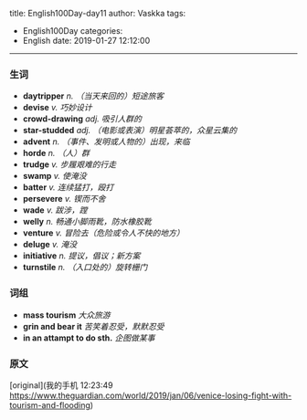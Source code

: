 title: English100Day-day11
author: Vaskka
tags:
  - English100Day
categories:
  - English
date: 2019-01-27 12:12:00
---
### 生词

+ **daytripper** *n. （当天来回的）短途旅客*
+ **devise** *v. 巧妙设计*
+ **crowd-drawing** *adj. 吸引人群的*
+ **star-studded** *adj. （电影或表演）明星荟萃的，众星云集的*
+ **advent** *n. （事件、发明或人物的）出现，来临*
+ **horde** *n. （人）群*
+ **trudge** *v. 步履艰难的行走*
+ **swamp** *v. 使淹没*
+ **batter** *v. 连续猛打，殴打*
+ **persevere** *v. 锲而不舍*
+ **wade** *v. 跋涉，蹚*
+ **welly** *n. 畅通小脚雨靴，防水橡胶靴*
+ **venture** *v. 冒险去（危险或令人不快的地方）*
+ **deluge** *v. 淹没*
+ **initiative** *n. 提议，倡议；新方案*
+ **turnstile** *n. （入口处的）旋转栅门*

### 词组

+ **mass tourism** *大众旅游*
+ **grin and bear it** *苦笑着忍受，默默忍受*
+ **in an attampt to do sth.** *企图做某事*

### 原文

[original](我的手机  12:23:49
https://www.theguardian.com/world/2019/jan/06/venice-losing-fight-with-tourism-and-flooding)